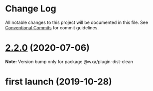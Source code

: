 # Change Log

All notable changes to this project will be documented in this file.
See [Conventional Commits](https://conventionalcommits.org) for commit guidelines.

# [2.2.0](https://github.com/wxajs/wxa/compare/v2.1.14...v2.2.0) (2020-07-06)

**Note:** Version bump only for package @wxa/plugin-dist-clean





# first launch (2019-10-28)
